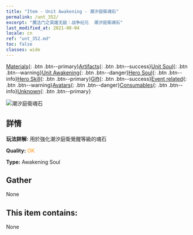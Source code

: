 ```yaml
---
title: "Item - Unit Awakening - 潮汐庭衛魂石"
permalink: /unt_352/
excerpt: "魔法门之英雄无敌：战争纪元  潮汐庭衛魂石"
last_modified_at: 2021-08-04
locale: cn
ref: "unt_352.md"
toc: false
classes: wide
---
```

 [Materials](/ItemsCN/){: .btn .btn--primary}[Artifacts](/ItemsCN/Artifacts/){: .btn .btn--success}[Unit Soul](/ItemsCN/UnitSoul/){: .btn .btn--warning}[Unit Awakening](/ItemsCN/UnitAwakening/){: .btn .btn--danger}[Hero Soul](/ItemsCN/HeroSoul/){: .btn .btn--info}[Hero Skill](/ItemsCN/HeroSkill/){: .btn .btn--primary}[Gift](/ItemsCN/Gift/){: .btn .btn--success}[Event related](/ItemsCN/Events/){: .btn .btn--warning}[Avatars](/ItemsCN/Avatars/){: .btn .btn--danger}[Consumables](/ItemsCN/Consumables/){: .btn .btn--info}[Unknown](/ItemsCN/Unknown/){: .btn .btn--primary}

 ![潮汐庭衛魂石](/images/u/tia_yurenyongshi.jpg)

## 詳情
 **玩法詳解:** 用於強化潮汐庭衛覺醒等級的魂石

 **Quality:** <span style="color: #FF8C00">OK</span>

 **Type:** Awakening Soul

## Gather

  None

## This item contains:

  None

